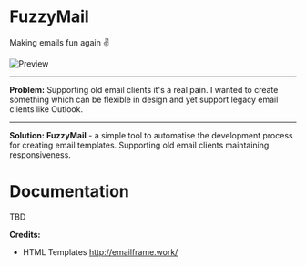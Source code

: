 # FuzzyMail
Making emails fun again ✌

![Preview](https://i.imgur.com/F4jTHm9.png)

---

**Problem:**
Supporting old email clients it's a real pain. I wanted to create something which can be flexible in design and yet support legacy email clients like Outlook.

---

**Solution:**
**FuzzyMail** - a simple tool to automatise the development process for creating email templates. Supporting old email clients maintaining responsiveness.

# Documentation
TBD

**Credits:**
- HTML Templates http://emailframe.work/